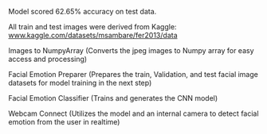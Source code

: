Model scored 62.65% accuracy on test data.

All train and test images were derived from Kaggle: www.kaggle.com/datasets/msambare/fer2013/data

Images to NumpyArray (Converts the jpeg images to Numpy array for easy access and processing)

Facial Emotion Preparer (Prepares the train, Validation, and test facial image datasets for model training in the next step)

Facial Emotion Classifier (Trains and generates the CNN model)

Webcam Connect (Utilizes the model and an internal camera to detect facial emotion from the user in realtime)
